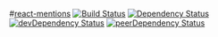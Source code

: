 #[react-mentions](http://effektif.github.io/react-mentions) [![Build Status](https://travis-ci.org/effektif/react-mentions.svg?branch=master)](https://travis-ci.org/effektif/react-mentions) [![Dependency Status](https://david-dm.org/effektif/react-mentions.svg)](https://david-dm.org/effektif/react-mentions) [![devDependency Status](https://david-dm.org/effektif/react-mentions/dev-status.svg)](https://david-dm.org/effektif/react-mentions#info=devDependencies) [![peerDependency Status](https://david-dm.org/effektif/react-mentions/peer-status.svg)](https://david-dm.org/effektif/react-mentions#info=peerDependencies)
